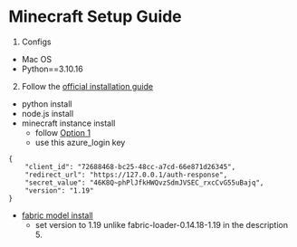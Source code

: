 # Minecraft Setup Guide

1. Configs
- Mac OS
- Python==3.10.16

2. Follow the [official installation guide](https://github.com/MineDojo/Voyager/tree/main?tab=readme-ov-file#installation)
- python install
- node.js install
- minecraft instance install
    - follow [Option 1](https://github.com/MineDojo/Voyager/blob/main/installation/minecraft_instance_install.md#option-1-microsoft-azure-login-recommended)
    - use this azure_login key
```
{
    "client_id": "72688468-bc25-48cc-a7cd-66e871d26345",
    "redirect_url": "https://127.0.0.1/auth-response",
    "secret_value": "46K8Q~phPlJfkHWQvzSdmJVSEC_rxcCvG55uBajq",
    "version": "1.19"
}
```
- [fabric model install](https://github.com/MineDojo/Voyager/blob/main/installation/fabric_mods_install.md#fabric-mods-install)
    - set version to 1.19 unlike fabric-loader-0.14.18-1.19 in the description 5.